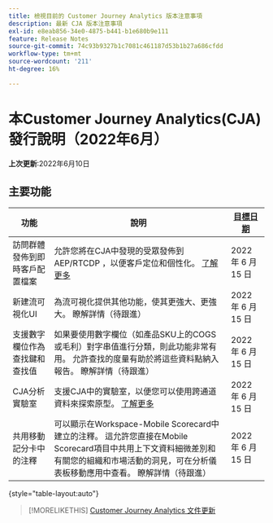 ```yaml
---
title: 檢視目前的 Customer Journey Analytics 版本注意事項
description: 最新 CJA 版本注意事項
exl-id: e8eab856-34e0-4875-b441-b1e680b9e111
feature: Release Notes
source-git-commit: 74c93b9327b1c7081c461187d53b1b27a686cfdd
workflow-type: tm+mt
source-wordcount: '211'
ht-degree: 16%

---
```


# 本Customer Journey Analytics(CJA)發行說明（2022年6月）

**上次更新**:2022年6月10日

## 主要功能

| 功能 | 說明 | [目標日期](/help/release-notes/releases.md) |
| ----------- | ---------- | ----- |
| 訪問群體發佈到即時客戶配置檔案 | 允許您將在CJA中發現的受眾發佈到AEP/RTCDP ，以便客戶定位和個性化。 [了解更多](https://experienceleague.adobe.com/docs/analytics-platform/using/cja-components/audiences/audiences-overview.html?lang=en) | 2022 年 6 月 15 日 |
| 新建流可視化UI | 為流可視化提供其他功能，使其更強大、更強大。 瞭解詳情（待跟進） | 2022 年 6 月 15 日 |
| 支援數字欄位作為查找鍵和查找值 | 如果要使用數字欄位（如產品SKU上的COGS或毛利）對字串值進行分類，則此功能非常有用。 允許查找的度量有助於將這些資料點納入報告。 瞭解詳情（待跟進） | 2022 年 6 月 15 日 |
| CJA分析實驗室 | 支援CJA中的實驗室，以便您可以使用跨通道資料來探索原型。 [了解更多](/help/labs/labs.md) | 2022 年 6 月 15 日 |
| 共用移動記分卡中的注釋 | 可以顯示在Workspace-Mobile Scorecard中建立的注釋。 這允許您直接在Mobile Scorecard項目中共用上下文資料細微差別和有關您的組織和市場活動的洞見，可在分析儀表板移動應用中查看。 瞭解詳情（待跟進） | 2022 年 6 月 15 日 |

{style=&quot;table-layout:auto&quot;}

>[!MORELIKETHIS]
>[Customer Journey Analytics 文件更新](/help/release-notes/doc-changes.md)
